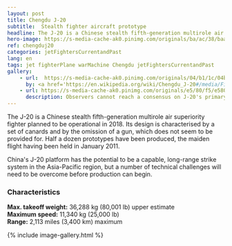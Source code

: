 ```yaml
---
layout: post
title: Chengdu J-20
subtitle:  Stealth fighter aircraft prototype
headline: The J-20 is a Chinese stealth fifth-generation multirole air superiority fighter planned to be operational before 2020.
hero-image: https://s-media-cache-ak0.pinimg.com/originals/ba/ac/38/baac38a2caf0230ec784a57aa7ad11b7.jpg
ref: chengduj20
categories: jetFightersCurrentandPast
lang: en
tags: jet fighterPlane warMachine Chengdu jetFightersCurrentandPast
gallery:
    - url:  https://s-media-cache-ak0.pinimg.com/originals/04/b1/1c/04b11c16bb0e0032a686081ad86fc12f.jpg
      by: <a href='https://en.wikipedia.org/wiki/Chengdu_J-20#/media/File:J20-2016.png' target='_new'>歼20 2016号</a> by Wikipedia under <a href='http://creativecommons.org/licenses/by-sa/4.0' target='_new'>Attribution-ShareAlike 4.0 International</a>
    - url: https://s-media-cache-ak0.pinimg.com/originals/e5/80/f5/e580f57afa54a44480f4f12582e7c935.jpg
      description: Observers cannot reach a consensus on J-20's primary role.
---
```

The J-20 is a Chinese stealth fifth-generation multirole air superiority fighter planned to be operational in 2018. Its design is characterised by a set of canards and by the omission of a gun, which does not seem to be provided for. Half a dozen prototypes have been produced, the maiden flight having been held in January 2011.

China's J-20 platform has the potential to be a capable, long-range strike system in the Asia-Pacific region, but a number of technical challenges will need to be overcome before production can begin.

<h3>Characteristics</h3>
<strong>Max. takeoff weight:</strong> 36,288 kg (80,001 lb) upper estimate<br />
<strong>Maximum speed:</strong> 11,340 kg (25,000 lb)<br />
<strong>Range:</strong> 2,113 miles (3,400 km) maximum

{% include image-gallery.html %}
